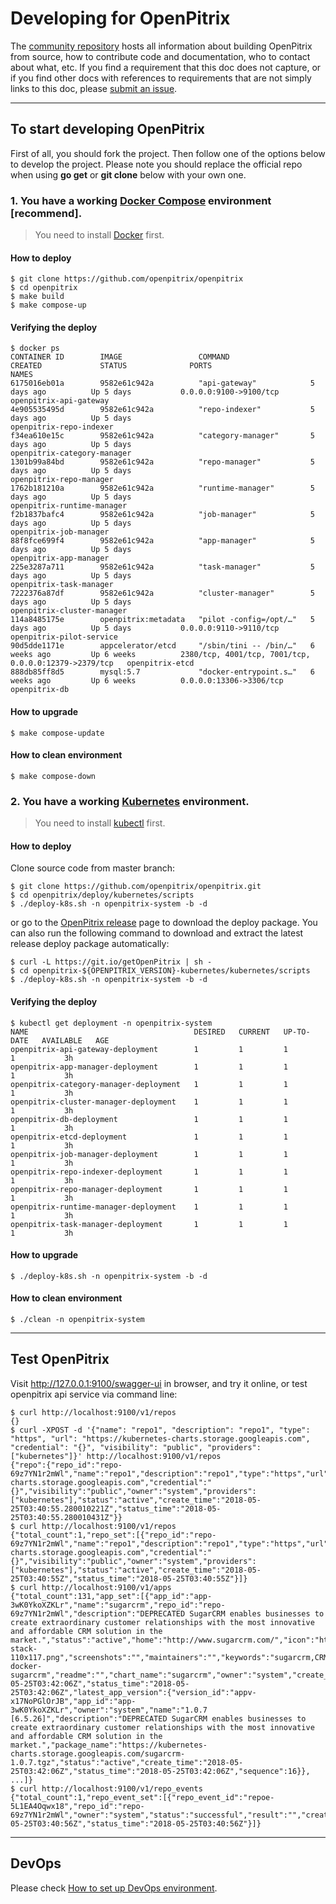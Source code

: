 # Developing for OpenPitrix

The [community repository](https://github.com/openpitrix) hosts all information about
building OpenPitrix from source, how to contribute code and documentation, who to contact about what, etc. If you find a requirement that this doc does not capture, or if you find other docs with references to requirements that are not simply links to this doc, please [submit an issue](https://github.com/openpitrix/openpitrix/issues/new).

----

## To start developing OpenPitrix

First of all, you should fork the project. Then follow one of the options below to develop the project. Please note you should replace the official repo when using __go get__ or __git clone__ below with your own one.

### 1. You have a working [Docker Compose](https://docs.docker.com/compose/install) environment [recommend].

> You need to install [Docker](https://docs.docker.com/engine/installation/) first.

#### How to deploy
```shell
$ git clone https://github.com/openpitrix/openpitrix
$ cd openpitrix
$ make build
$ make compose-up
```

#### Verifying the deploy
```shell
$ docker ps
CONTAINER ID        IMAGE                 COMMAND                  CREATED             STATUS              PORTS                                                   NAMES
6175016eb01a        9582e61c942a          "api-gateway"            5 days ago          Up 5 days           0.0.0.0:9100->9100/tcp                                  openpitrix-api-gateway
4e905535495d        9582e61c942a          "repo-indexer"           5 days ago          Up 5 days                                                                   openpitrix-repo-indexer
f34ea610e15c        9582e61c942a          "category-manager"       5 days ago          Up 5 days                                                                   openpitrix-category-manager
1301b99a84bd        9582e61c942a          "repo-manager"           5 days ago          Up 5 days                                                                   openpitrix-repo-manager
1762b181210a        9582e61c942a          "runtime-manager"        5 days ago          Up 5 days                                                                   openpitrix-runtime-manager
f2b1837bafc4        9582e61c942a          "job-manager"            5 days ago          Up 5 days                                                                   openpitrix-job-manager
88f8fce699f4        9582e61c942a          "app-manager"            5 days ago          Up 5 days                                                                   openpitrix-app-manager
225e3287a711        9582e61c942a          "task-manager"           5 days ago          Up 5 days                                                                   openpitrix-task-manager
7222376a87df        9582e61c942a          "cluster-manager"        5 days ago          Up 5 days                                                                   openpitrix-cluster-manager
114a8485175e        openpitrix:metadata   "pilot -config=/opt/…"   5 days ago          Up 5 days           0.0.0.0:9110->9110/tcp                                  openpitrix-pilot-service
90d5dde1171e        appcelerator/etcd     "/sbin/tini -- /bin/…"   6 weeks ago         Up 6 weeks          2380/tcp, 4001/tcp, 7001/tcp, 0.0.0.0:12379->2379/tcp   openpitrix-etcd
888db85ff8d5        mysql:5.7             "docker-entrypoint.s…"   6 weeks ago         Up 6 weeks          0.0.0.0:13306->3306/tcp                                 openpitrix-db
```

#### How to upgrade

```shell
$ make compose-update
```

#### How to clean environment
```shell
$ make compose-down
```

### 2. You have a working [Kubernetes](https://kubernetes.io/docs/setup/) environment.

> You need to install [kubectl](https://kubernetes.io/docs/tasks/tools/install-kubectl/) first.

#### How to deploy

Clone source code from master branch: 
```shell
$ git clone https://github.com/openpitrix/openpitrix.git
$ cd openpitrix/deploy/kubernetes/scripts
$ ./deploy-k8s.sh -n openpitrix-system -b -d
```

or go to the [OpenPitrix release](https://github.com/openpitrix/openpitrix/releases) page to download the deploy package. You can also run the following command to download and extract the latest release deploy package automatically:
```shell
$ curl -L https://git.io/getOpenPitrix | sh -
$ cd openpitrix-${OPENPITRIX_VERSION}-kubernetes/kubernetes/scripts
$ ./deploy-k8s.sh -n openpitrix-system -b -d
```

#### Verifying the deploy
```shell
$ kubectl get deployment -n openpitrix-system
NAME                                     DESIRED   CURRENT   UP-TO-DATE   AVAILABLE   AGE
openpitrix-api-gateway-deployment        1         1         1            1           3h
openpitrix-app-manager-deployment        1         1         1            1           3h
openpitrix-category-manager-deployment   1         1         1            1           3h
openpitrix-cluster-manager-deployment    1         1         1            1           3h
openpitrix-db-deployment                 1         1         1            1           3h
openpitrix-etcd-deployment               1         1         1            1           3h
openpitrix-job-manager-deployment        1         1         1            1           3h
openpitrix-repo-indexer-deployment       1         1         1            1           3h
openpitrix-repo-manager-deployment       1         1         1            1           3h
openpitrix-runtime-manager-deployment    1         1         1            1           3h
openpitrix-task-manager-deployment       1         1         1            1           3h
```

#### How to upgrade

```shell
$ ./deploy-k8s.sh -n openpitrix-system -b -d
```

#### How to clean environment
```shell
$ ./clean -n openpitrix-system
```

----

## Test OpenPitrix

Visit http://127.0.0.1:9100/swagger-ui in browser, and try it online, or test openpitrix api service via command line:

```shell
$ curl http://localhost:9100/v1/repos
{}
$ curl -XPOST -d '{"name": "repo1", "description": "repo1", "type": "https", "url": "https://kubernetes-charts.storage.googleapis.com", "credential": "{}", "visibility": "public", "providers": ["kubernetes"]}' http://localhost:9100/v1/repos
{"repo":{"repo_id":"repo-69z7YN1r2mWl","name":"repo1","description":"repo1","type":"https","url":"https://kubernetes-charts.storage.googleapis.com","credential":"{}","visibility":"public","owner":"system","providers":["kubernetes"],"status":"active","create_time":"2018-05-25T03:40:55.280010221Z","status_time":"2018-05-25T03:40:55.280010431Z"}}
$ curl http://localhost:9100/v1/repos
{"total_count":1,"repo_set":[{"repo_id":"repo-69z7YN1r2mWl","name":"repo1","description":"repo1","type":"https","url":"https://kubernetes-charts.storage.googleapis.com","credential":"{}","visibility":"public","owner":"system","providers":["kubernetes"],"status":"active","create_time":"2018-05-25T03:40:55Z","status_time":"2018-05-25T03:40:55Z"}]}
$ curl http://localhost:9100/v1/apps
{"total_count":131,"app_set":[{"app_id":"app-3wK0YkoXZKLr","name":"sugarcrm","repo_id":"repo-69z7YN1r2mWl","description":"DEPRECATED SugarCRM enables businesses to create extraordinary customer relationships with the most innovative and affordable CRM solution in the market.","status":"active","home":"http://www.sugarcrm.com/","icon":"https://bitnami.com/assets/stacks/sugarcrm/img/sugarcrm-stack-110x117.png","screenshots":"","maintainers":"","keywords":"sugarcrm,CRM","sources":"https://github.com/bitnami/bitnami-docker-sugarcrm","readme":"","chart_name":"sugarcrm","owner":"system","create_time":"2018-05-25T03:42:06Z","status_time":"2018-05-25T03:42:06Z","latest_app_version":{"version_id":"appv-x17NoPGlOrJB","app_id":"app-3wK0YkoXZKLr","owner":"system","name":"1.0.7 [6.5.26]","description":"DEPRECATED SugarCRM enables businesses to create extraordinary customer relationships with the most innovative and affordable CRM solution in the market.","package_name":"https://kubernetes-charts.storage.googleapis.com/sugarcrm-1.0.7.tgz","status":"active","create_time":"2018-05-25T03:42:06Z","status_time":"2018-05-25T03:42:06Z","sequence":16}}, ...]}
$ curl http://localhost:9100/v1/repo_events
{"total_count":1,"repo_event_set":[{"repo_event_id":"repoe-5L1EA4Oqwx18","repo_id":"repo-69z7YN1r2mWl","owner":"system","status":"successful","result":"","create_time":"2018-05-25T03:40:56Z","status_time":"2018-05-25T03:40:56Z"}]}
```

----

## DevOps

Please check [How to set up DevOps environment](devops.md).
